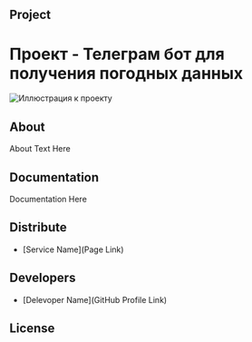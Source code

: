 ## Project
<h1>Проект - Телеграм бот для получения погодных данных</h1>

![Иллюстрация к проекту](https://github.com/darkfos/t_wthr/blob/main/Screenshot_1.png)

## About

About Text Here

## Documentation

Documentation Here

## Distribute

- [Service Name](Page Link)


## Developers

- [Delevoper Name](GitHub Profile Link)

## License
